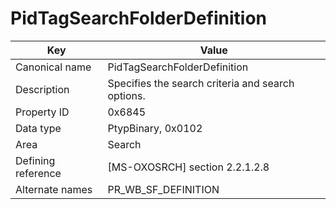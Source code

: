 # PidTagSearchFolderDefinition

| Key | Value |
|---|---|
| Canonical name | PidTagSearchFolderDefinition |
| Description | Specifies the search criteria and search options. |
| Property ID | 0x6845 |
| Data type | PtypBinary, 0x0102 |
| Area | Search |
| Defining reference | [MS-OXOSRCH] section 2.2.1.2.8 |
| Alternate names | PR_WB_SF_DEFINITION |
